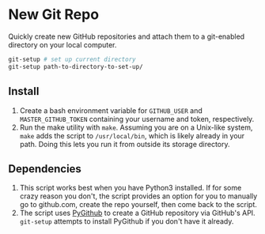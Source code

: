 # New Git Repo

Quickly create new GitHub repositories and attach them to a git-enabled directory on your local computer.

```sh
git-setup # set up current directory
git-setup path-to-directory-to-set-up/
```

## Install

1. Create a bash environment variable for `GITHUB_USER` and `MASTER_GITHUB_TOKEN` containing your username and token, respectively.
2. Run the make utility with `make`. Assuming you are on a Unix-like system, `make` adds the script to `/usr/local/bin`, which is likely already in your path. Doing this lets you run it from outside its storage directory.

## Dependencies

1. This script works best when you have Python3 installed. If for some crazy reason you don't, the script provides an option for you to manually go to github.com, create the repo yourself, then come back to the script.
2. The script uses [PyGithub](https://github.com/PyGithub/PyGithub) to create a GitHub repository via GitHub's API. `git-setup` attempts to install PyGithub if you don't have it already.
